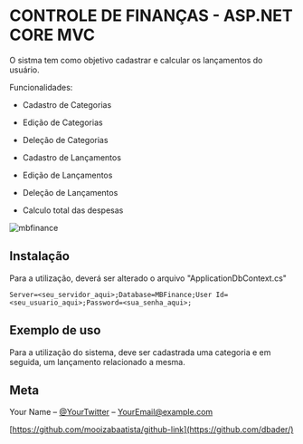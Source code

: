 # CONTROLE DE FINANÇAS - ASP.NET CORE MVC

O sistma tem como objetivo cadastrar e calcular os lançamentos do usuário.

Funcionalidades:

- Cadastro de Categorias
- Edição de Categorias
- Deleção de Categorias

- Cadastro de Lançamentos
- Edição de Lançamentos
- Deleção de Lançamentos

- Calculo total das despesas

![mbfinance](https://user-images.githubusercontent.com/73617999/178605070-a31e1d3a-86cb-4e19-8cc0-6f0894a99c4d.png)

## Instalação

Para a utilização, deverá ser alterado o arquivo "ApplicationDbContext.cs"

`Server=<seu_servidor_aqui>;Database=MBFinance;User Id=<seu_usuario_aqui>;Password=<sua_senha_aqui>;`

## Exemplo de uso

Para a utilização do sistema, deve ser cadastrada uma categoria e em seguida, um lançamento relacionado a mesma. 


## Meta

Your Name – [@YourTwitter](https://twitter.com/dbader_org) – YourEmail@example.com

[https://github.com/mooizabaatista/github-link](https://github.com/dbader/)
